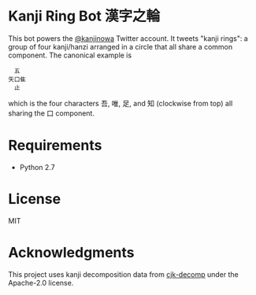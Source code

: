 # Kanji Ring Bot 漢字之輪

This bot powers the [@kanjinowa](https://twitter.com/kanjinowa) Twitter
account. It tweets "kanji rings": a group of four kanji/hanzi arranged in a
circle that all share a common component. The canonical example is

```
　五
矢口隹
　止
```

which is the four characters 吾, 唯, 足, and 知 (clockwise from top) all sharing
the 口 component.

# Requirements

- Python 2.7

# License

MIT

# Acknowledgments

This project uses kanji decomposition data from
[cjk-decomp](https://github.com/amake/cjk-decomp.git) under the
Apache-2.0 license.
